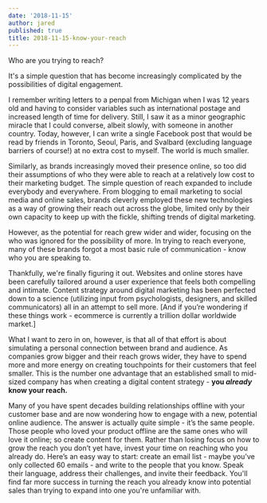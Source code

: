 ```yaml
---
date: '2018-11-15'
author: jared
published: true
title: 2018-11-15-know-your-reach
---
```

Who are you trying to reach? 

It's a simple question that has become increasingly complicated by the possibilities of digital engagement.

I remember writing letters to a penpal from Michigan when I was 12 years old and having to consider variables such as international postage and increased length of time for delivery. Still, I saw it as a minor geographic miracle that I could converse, albeit slowly, with someone in another country. Today, however, I can write a single Facebook post that would be read by friends in Toronto, Seoul, Paris, and Svalbard (excluding language barriers of course!) at no extra cost to myself. The world is much smaller. 

Similarly, as brands increasingly moved their presence online, so too did their assumptions of who they were able to reach at a relatively low cost to their marketing budget. The simple question of reach expanded to include everybody and everywhere. From blogging to email marketing to social media and online sales, brands cleverly employed these new technologies as a way of growing their reach out across the globe, limited only by their own capacity to keep up with the fickle, shifting trends of digital marketing. 

However, as the potential for reach grew wider and wider, focusing on the who was ignored for the possibility of more. In trying to reach everyone, many of these brands forgot a most basic rule of communication - know who you are speaking to. 

Thankfully, we're finally figuring it out. Websites and online stores have been carefully tailored around a user experience that feels both compelling and intimate. Content strategy around digital marketing has been perfected down to a science (utilizing input from psychologists, designers, and skilled communicators) all in an attempt to sell more. [And if you’re wondering if these things work - ecommerce is currently a trillion dollar worldwide market.]

What I want to zero in on, however, is that all of that effort is about simulating a personal connection between brand and audience. As companies grow bigger and their reach grows wider, they have to spend more and more energy on creating touchpoints for their customers that feel smaller. This is the number one advantage that an established small to mid-sized company has when creating a digital content strategy - **you *already* know your reach.** 

Many of you have spent decades building relationships offline with your customer base and are now wondering how to engage with a new, potential online audience. The answer is actually quite simple - it’s the same people. Those people who loved your product offline are the same ones who will love it online; so create content for them. Rather than losing focus on how to grow the reach you don’t yet have, invest your time on reaching who you already do. Here’s an easy way to start: create an email list - maybe you’ve only collected 60 emails - and write to the people that you know. Speak their language, address their challenges, and invite their feedback. You'll find far more success in turning the reach you already know into potential sales than trying to expand into one you're unfamiliar with. 